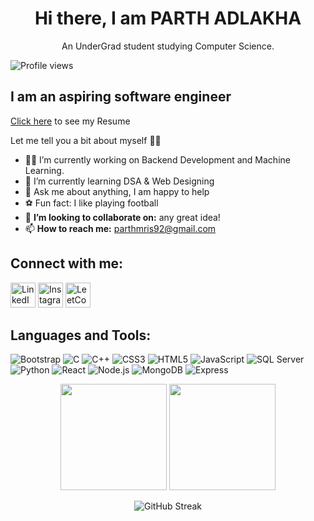 <h1 align="center">Hi there, I am PARTH ADLAKHA</h1>

<p align="center">An UnderGrad student studying Computer Science.</p>

![Profile views](https://komarev.com/ghpvc/?username=ParthA164&color=blue)

## I am an aspiring software engineer

[Click here]() to see my Resume

Let me tell you a bit about myself 🐱‍💻

- 🧑‍💻 I’m currently working on Backend Development and Machine Learning.
- 🧠 I’m currently learning DSA & Web Designing
- 🤔 Ask me about anything, I am happy to help
- ⚽ Fun fact: I like playing football
- 👯 **I’m looking to collaborate on:** any great idea!
- 📫 **How to reach me:** [parthmris92@gmail.com](mailto:parthmris92@gmail.com)

<h2 align="left">Connect with me:</h2>
<p align="left">
  <a href="https://www.linkedin.com/in/parth-adlakha-240401216/"><img src="https://cdn.jsdelivr.net/gh/devicons/devicon/icons/linkedin/linkedin-original.svg" height="40" width="40" alt="LinkedIn"></a>
  <a href="your-instagram-url"><img src="https://upload.wikimedia.org/wikipedia/commons/a/a5/Instagram_icon.png" height="40" width="40" alt="Instagram"></a>
  <a href="https://leetcode.com/u/Parth_Adlakha/"><img src="https://upload.wikimedia.org/wikipedia/commons/1/19/LeetCode_logo_black.png" height="40" width="40" alt="LeetCode"></a>
</p>

<h2 align="left">Languages and Tools:</h2>
<p align="left">
  <img src="https://img.shields.io/badge/-Bootstrap-563D7C?logo=bootstrap&logoColor=white&style=for-the-badge" alt="Bootstrap">
  <img src="https://img.shields.io/badge/-C-00599C?logo=C&logoColor=white&style=for-the-badge" alt="C">
  <img src="https://img.shields.io/badge/-C++-00599C?logo=C%2B%2B&logoColor=white&style=for-the-badge" alt="C++">
  <img src="https://img.shields.io/badge/-CSS3-1572B6?logo=CSS3&logoColor=white&style=for-the-badge" alt="CSS3">
  <img src="https://img.shields.io/badge/-HTML5-E34F26?logo=HTML5&logoColor=white&style=for-the-badge" alt="HTML5">
  <img src="https://img.shields.io/badge/-JavaScript-F7DF1E?logo=javascript&logoColor=white&style=for-the-badge" alt="JavaScript">
  <img src="https://img.shields.io/badge/-SQL%20Server-CC2927?logo=microsoft-sql-server&logoColor=white&style=for-the-badge" alt="SQL Server">
  <img src="https://img.shields.io/badge/-Python-3776AB?logo=python&logoColor=white&style=for-the-badge" alt="Python">
  <img src="https://img.shields.io/badge/-React-61DAFB?logo=react&logoColor=white&style=for-the-badge" alt="React">
  <img src="https://img.shields.io/badge/-Node.js-339933?logo=node.js&logoColor=white&style=for-the-badge" alt="Node.js">
  <img src="https://img.shields.io/badge/-MongoDB-47A248?logo=mongodb&logoColor=white&style=for-the-badge" alt="MongoDB">
  <img src="https://img.shields.io/badge/-Express-000000?logo=express&logoColor=white&style=for-the-badge" alt="Express">

</p>

<div align="center">
  <img height="170em" src="https://github-readme-stats.vercel.app/api/top-langs/?username=ParthA164&layout=compact&langs_count=8&theme=algolia"/>
  <img height="170em" src="https://github-readme-stats.vercel.app/api?username=ParthA164&show_icons=true&theme=algolia&include_all_commits=true&count_private=true"/>
</div>

<p align="center">
  <img src="https://github-readme-streak-stats.herokuapp.com/?user=ParthA164&theme=algolia" alt="GitHub Streak">
</p>

